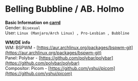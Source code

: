 # Belling Bubbline / AB. Holmo

**Basic Information on [carrd](https://lengoccuong.carrd.co)** <br>
Gender: `Bisexual` <br>
User: `Linux (Manjaro/Arch Linux) , Pro-Lesbian , Bubbline` <br> 

**WM/DE info** <br>
WM: BSPWM - [https://aur.archlinux.org/packages/bspwm-git](https://aur.archlinux.org/packages/bspwm-git) <br>
Panel: Polybar - [https://github.com/polybar/polybar](https://github.com/polybar/polybar) <br>
Compositor: Picom - [https://github.com/yshui/picom](https://github.com/yshui/picom) <br>
